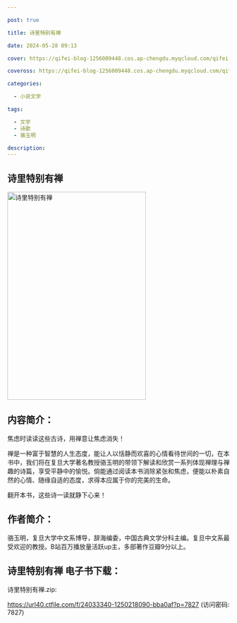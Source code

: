 ```yaml
---

post: true

title: 诗里特别有禅

date: 2024-05-28 09:13

cover: https://qifei-blog-1256009448.cos.ap-chengdu.myqcloud.com/qifei-blog/6606c0cc9f345e8d03851fb7.jpg

coveross: https://qifei-blog-1256009448.cos.ap-chengdu.myqcloud.com/qifei-blog/6606c0cc9f345e8d03851fb7.jpg

categories:

  - 小说文学

tags:

  - 文学
  - 诗歌
  - 骆玉明

description:
---
```


## 诗里特别有禅
<img alt="诗里特别有禅 " class="aligncenter loaded" data-was-processed="true" decoding="async" fetchpriority="high" height="471" src="https://qifei-blog-1256009448.cos.ap-chengdu.myqcloud.com/qifei-blog/6606c0cc9f345e8d03851fb7.jpg " style="cursor: zoom-in;" width="314"/>

## 内容简介：

焦虑时读读这些古诗，用禅意让焦虑消失！

禅是一种富于智慧的人生态度，能让人以恬静而欢喜的心情看待世间的一切，在本书中，我们将在复旦大学著名教授骆玉明的带领下解读和欣赏一系列体现禅理与禅趣的诗篇，享受平静中的愉悦。倘能通过阅读本书消除紧张和焦虑，便能以朴素自然的心情、随缘自适的态度，求得本应属于你的完美的生命。

翻开本书，这些诗一读就静下心来！

## 作者简介：

骆玉明，复旦大学中文系博导，辞海编委，中国古典文学分科主编。复旦中文系最受欢迎的教授。B站百万播放量活跃up主，多部著作豆瓣9分以上。

## 诗里特别有禅 电子书下载：



诗里特别有禅.zip: 

https://url40.ctfile.com/f/24033340-1250218090-bba0af?p=7827 (访问密码: 7827)
